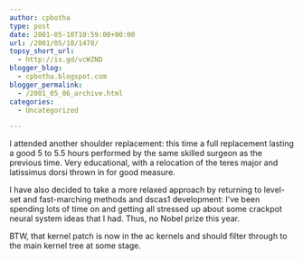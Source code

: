 ```yaml
---
author: cpbotha
type: post
date: 2001-05-10T10:59:00+00:00
url: /2001/05/10/1478/
topsy_short_url:
  - http://is.gd/vcWZND
blogger_blog:
  - cpbotha.blogspot.com
blogger_permalink:
  - /2001_05_06_archive.html
categories:
  - Uncategorized

---
```

I attended another shoulder replacement: this time a full replacement lasting a good 5 to 5.5 hours performed by the same skilled surgeon as the previous time. Very educational, with a relocation of the teres major and latissimus dorsi thrown in for good measure.

I have also decided to take a more relaxed approach by returning to level-set and fast-marching methods and dscas1 development: I&#8217;ve been spending lots of time on and getting all stressed up about some crackpot neural system ideas that I had. Thus, no Nobel prize this year.

BTW, that kernel patch is now in the ac kernels and should filter through to the main kernel tree at some stage.
